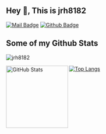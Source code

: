 ## Hey 👋, This is jrh8182

[![Mail Badge](https://img.shields.io/badge/-1721145407@qq.com-c14438?style=flat&logo=Gmail&logoColor=white&link=mailto:1721145407@qq.com)](mailto:1721145407@qq.com) [![Github Badge](https://img.shields.io/badge/-jrh8182-grey?style=flat&logo=github&logoColor=white&link=https://github.com/jrh8182/)](https://www.github.com/jrh8182/)
## Some of my Github Stats
<p align=left> <img src=https://komarev.com/ghpvc/?username=jrh8182 alt=jrh8182 /> </p>

<a href="https://github.com/jrh8182">
  <img align="left" height="170" alt="GitHub Stats" src="https://github-readme-stats.vercel.app/api?username=jrh8182&show_icons=true&include_all_commits=true" />
</a>
<a href="https://github.com/jrh8182">
  <img align="center" alt="Top Langs" src="https://github-readme-stats.vercel.app/api/top-langs/?username=jrh8182&layout=compact&hide=CSS" />
</a>

<!--
**jrh8182/jrh8182** is a ✨ _special_ ✨ repository because its `README.md` (this file) appears on your GitHub profile.

Here are some ideas to get you started:

- 🔭 I’m currently working on ...
- 🌱 I’m currently learning ...
- 👯 I’m looking to collaborate on ...
- 🤔 I’m looking for help with ...
- 💬 Ask me about ...
- 📫 How to reach me: ...
- 😄 Pronouns: ...
- ⚡ Fun fact: ...
-->
